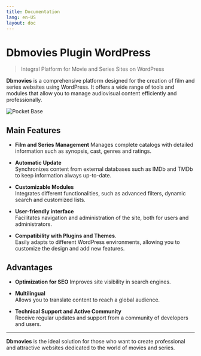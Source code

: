 ```yaml
---
title: Documentation
lang: en-US
layout: doc
---
```


# Dbmovies Plugin WordPress

> Integral Platform for Movie and Series Sites on WordPress

**Dbmovies** is a comprehensive platform designed for the creation of film and series websites using WordPress. It offers a wide range of tools and modules that allow you to manage audiovisual content efficiently and professionally.

![Pocket Base](https://camo.githubusercontent.com/3b198a3ea92b78b9f56f6ec7c2eea0d81ee57ec8b4e2420cde3e1fecedcbc2c7/68747470733a2f2f692e696d6775722e636f6d2f3571696d6e6d352e706e67)

## Main Features

- **Film and Series Management**
Manages complete catalogs with detailed information such as synopsis, cast, genres and ratings.

- **Automatic Update**  
Synchronizes content from external databases such as IMDb and TMDb to keep information always up-to-date.

- **Customizable Modules**  
Integrates different functionalities, such as advanced filters, dynamic search and customized lists.

- **User-friendly interface**  
Facilitates navigation and administration of the site, both for users and administrators.

- **Compatibility with Plugins and Themes**.  
Easily adapts to different WordPress environments, allowing you to customize the design and add new features.

## Advantages

- **Optimization for SEO**
Improves site visibility in search engines.

- **Multilingual**  
Allows you to translate content to reach a global audience.

- **Technical Support and Active Community**  
Receive regular updates and support from a community of developers and users.

---

**Dbmovies** is the ideal solution for those who want to create professional and attractive websites dedicated to the world of movies and series.